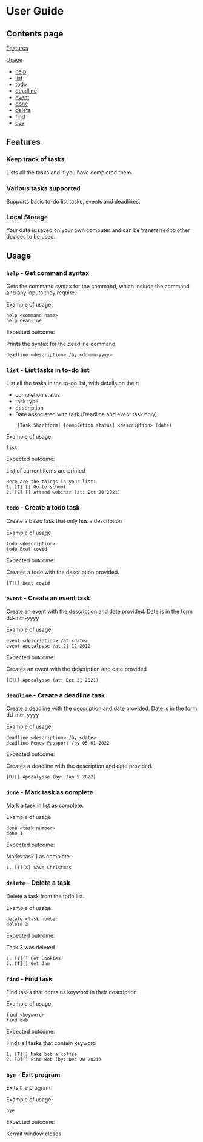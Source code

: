 # User Guide

## Contents page

[Features](#features)

[Usage](#usage)
- [help](#help---get-command-syntax)
- [list](#list---list-tasks-in-to-do-list)
- [todo](#todo---create-a-todo-task)
- [deadline](#deadline---create-a-deadline-task)
- [event](#event---create-an-event-task)
- [done](#done---mark-task-as-complete)
- [delete](#delete---delete-a-task)
- [find](#find---find-task)
- [bye](#bye---exit-program)

## Features

### Keep track of tasks

Lists all the tasks and if you have completed them.

### Various tasks supported
    
Supports basic to-do list tasks, events and deadlines.

### Local Storage

Your data is saved on your own computer and can be transferred
to other devices to be used.

## Usage

### `help` - Get command syntax

Gets the command syntax for the command, which include the command and
any inputs they require.

Example of usage: 

```
help <command name>
help deadline
```

Expected outcome:

Prints the syntax for the deadline command 
```
deadline <description> /by <dd-mm-yyyy>
```

### `list` - List tasks in to-do list

List all the tasks in the to-do list, with details on their:
- completion status 
- task type
- description
- Date associated with task (Deadline and event task only)

```
    [Task Shortform] [completion status] <description> (date)
```

Example of usage:

`list`

Expected outcome:

List of current items are printed
```
Here are the things in your list:
1. [T] [] Go to school
2. [E] [] Attend webinar (at: Oct 20 2021)
```

### `todo` - Create a todo task

Create a basic task that only has a description

Example of usage:

```
todo <description>
todo Beat covid
```

Expected outcome:

Creates a todo with the description provided.
```
[T][] Beat covid
```

### `event` - Create an event task

Create an event with the description and date provided.
Date is in the form dd-mm-yyyy

Example of usage:

```
event <description> /at <date>
event Apocalpyse /at 21-12-2012
```

Expected outcome:

Creates an event with the description and date provided
```
[E][] Apocalypse (at: Dec 21 2021)
```

### `deadline` - Create a deadline task

Create a deadline with the description and date provided.
Date is in the form dd-mm-yyyy

Example of usage:

```
deadline <description> /by <date>
deadline Renew Passport /by 05-01-2022
```

Expected outcome:

Creates a deadline with the description and date provided.
```
[D][] Apocalypse (by: Jan 5 2022)
```

### `done` - Mark task as complete

Mark a task in list as complete.

Example of usage:

```
done <task number>
done 1
```
Expected outcome:

Marks task 1 as complete
```
1. [T][X] Save Christmas 
```

### `delete` - Delete a task

Delete a task from the todo list.

Example of usage:

```
delete <task number
delete 3
```

Expected outcome:

Task 3 was deleted
```
1. [T][] Get Cookies
2. [T][] Get Jam
```

### `find` - Find task

Find tasks that contains keyword  in their description

Example of usage:

```
find <keyword>
find bob
```

Expected outcome:

Finds all tasks that contain keyword
```
1. [T][] Make bob a coffee
2. [D][] Find Bob (by: Dec 20 2021)
```

### `bye` - Exit program

Exits the program

Example of usage:

`bye`

Expected outcome:

Kermit window closes

